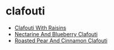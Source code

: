 # clafouti

 * [Clafouti With Raisins](index/c/clafouti-with-raisins-102409.json)
 * [Nectarine And Blueberry Clafouti](index/n/nectarine-and-blueberry-clafouti-101667.json)
 * [Roasted Pear And Cinnamon Clafouti](index/r/roasted-pear-and-cinnamon-clafouti-107530.json)
